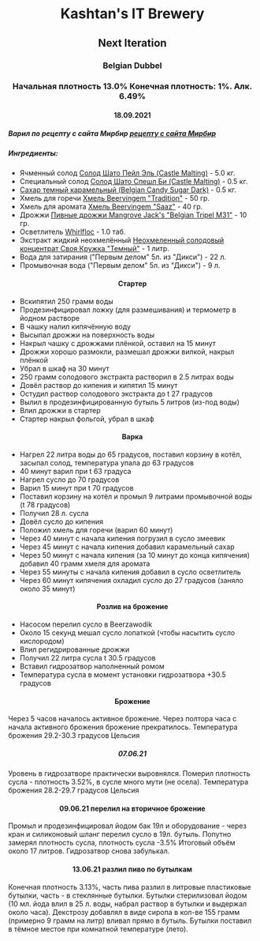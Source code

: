 <h1 align="center"> Kashtan's IT Brewery </h1>  

<h2 align="center"> Next Iteration </h2>
<h3 align="center"> Belgian Dubbel </h3>

<h3 align="center"> Начальная плотность 13.0% Конечная плотность: 1%. Алк. 6.49%  </h3>

<h4 align="center"> 18.09.2021 </h4>

##### Варил по рецепту с сайта Мирбир [рецепту с сайта Мирбир](https://www.mirbeer.ru/recipes/pivovarenie/belgiyskiy-dyubbel/)
##### Ингредиенты:
- Ячменный солод [Солод Шато Пейл Эль (Castle Malting)](https://www.mirbeer.ru/catalog/pivovarenie/solod/solod_0_5_1_kg/castle_malting/solod_shato_peyl_el_castle_malting_1kg/) - 5.0 кг.
- Специальный солод [Солод Шато Спешл Би (Castle Malting)](https://www.mirbeer.ru/catalog/pivovarenie/solod/solod_0_5_1_kg/castle_malting/solod_shato_speshl_bi_castle_malting_1_kg/) - 0.5 кг.
- [Сахар темный карамельный (Belgian Candy Sugar Dark)](https://www.mirbeer.ru/catalog/pivovarenie/ingredienti/dekstroza_i_sahara/sahar_temniy_karamelniy_belgian_candy_sugar_dark_0_5_kg/) - 0.5 кг.
- Хмель для горечи [Хмель Beervingem "Tradition"](https://www.mirbeer.ru/catalog/pivovarenie/hmel/hmel_50_100_g/hmel_tradition_germaniya_50_g/) - 50 гр.
- Хмель для аромата [Хмель Beervingem "Saaz"](https://www.mirbeer.ru/catalog/pivovarenie/hmel/hmel_50_100_g/hmel_saaz_zhatetskiy_chehiya_50_g/) - 40 гр.
- Дрожжи [Пивные дрожжи Mangrove Jack's "Belgian Tripel M31"](https://www.mirbeer.ru/catalog/pivovarenie/drozhzhi/mangrove_jacks/mangrove_jacks_10_g/drozhzhi_mangrove_jack_s_belgian_tripel_m31_10_g/) - 10 гр.
- Осветлитель [Whirlfloc](https://www.mirbeer.ru/catalog/pivovarenie/ingredienti/osvetliteli_piva/osvetlitel_whirlfloc_10_tabletok/) - 1.0 таб.
- Экстракт жидкий неохмелённый [Неохмеленный солодовый концентрат Своя Кружка "Темный"](https://www.mirbeer.ru/catalog/pivovarenie/ingredienti/dekstroza_i_sahara/sahar_temniy_karamelniy_belgian_candy_sugar_dark_0_5_kg/?digiSearch=true&term=%D1%81%D0%B2%D0%BE%D1%8F%20%D0%BA%D1%80%D1%83%D0%B6%D0%BA%D0%B0&params=%7Cfilter%3Dcategories%3A3dkzr0n9%7Csort%3DDEFAULT) - 1 литр.
- Вода для затирания ("Первым делом" 5л. из "Дикси") - 22 л.
- Промывочная вода ("Первым делом" 5л. из "Дикси") - 9 л.

<h4 align="center"> Стартер </h4>

- Вскипятил 250 грамм воды
- Продезинфицировал ложку (для размешивания) и термометр в йодном растворе
- В чашку налил кипячённую воду
- Высыпал дрожжи на поверхность воды
- Накрыл чашку с дрожжами плёнкой, оставил на 15 минут
- Дрожжи хорошо размокли, размешал дрожжи вилкой, накрыл плёнкой 
- Убрал в шкаф на 30 минут
- 250 грамм солодового экстракта растворил в 2.5 литрах воды
- Довёл раствор до кипения и кипятил 15 минут
- Остудил раствор солодового экстракта до t 27 градусов
- Вылил в продезинфицированную бутыль 5 литров (из-под воды)
- Влил дрожжи в стартер
- Стартер накрыл фольгой, убрал в шкаф

<h4 align="center"> Варка </h4>  
    
- Нагрел 22 литра воды до 65 градусов, поставил корзину в котёл, засыпал солод, температура упала до 63 градусов
- 40 минут варил при t 63 градуса
- Нагрел сусло до 70 градусов
- Варил 15 минут при t 70 градусов
- Поставил корзину на котёл и промыл 9 литрами промывочной воды (t 78 градусов)
- Получил 28 л. сусла
- Довёл сусло до кипения
- Положил хмель для горечи (варил 60 минут)
- Через 40 минут с начала кипения погрузил в сусло змеевик 
- Через 45 минут с начала кипения добавил карамельный сахар
- Через 50 минут с начала кипения (за 10 минут до конца кипячения) добавил 40 грамм хмеля для аромата
- Через 55 минуты с начала кипения добавил в сусло осветлитель
- Через 60 минут кипячения охладил сусло до 27 градусов (заняло около 35 минут)

<h4 align="center"> Розлив на брожение </h4>

- Насосом перелил сусло в Beerzawodik
- Около 15 секунд мешал сусло лопаткой (чтобы насытить сусло кислородом)
- Влил регидрированные дрожжи
- Получил 22 литра сусла t 30.5 градусов
- Вставил гидрозатвор наполненный ромом
- Температура сусла в момент установки гидрозатвора +30.5 градусов

<h4 align="center"> Брожение </h4>

Через 5 часов началось активное брожение. Через полтора часа с начала активного брожения брожение прекратилось. Температура брожения 29.2-30.3 градусов Цельсия

<h5 align="center"> 07.06.21 </h5>

Уровень в гидрозатворе практически выровнялся. Померил плотность сусла - плотность 3.52%, в сусле много мути (не осела). Температура брожения 28.2-29.7 градусов Цельсия

<h4 align="center">09.06.21 перелил на вторичное брожение </h4>
Промыл и продезинфицировал йодом бак 19л и оборудование - через кран и силиконовый шланг перелил сусло в 19л. бутыль. Попутно замерял плотность сусла, плотность сусла -3.5% Итоговый объём около 17 литров. Гидрозатвор снова забулькал.

<h4 align="center"> 13.06.21 разлил пиво по бутылкам </h4>

Конечная плотность 3.13%, часть пива разлил в литровые пластиковые бутылки, часть - в стеклянные бутылки. Бутылки стерилизовал йодом (10 мл. йода влил в 25 л. воды, набрал раствор в бутылки и выдержал около часа). Декстрозу добавлял в виде сиропа в кол-ве 155 грамм (примерно 9 грамм на литр) вливал прямо в бутыль. Бутылки поставил в тёмное местое при комнатной температуре (лето).
